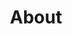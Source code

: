 ---
title: "About"
hero:
  title: "Our Company"
  background_image: "images/bg/home-2.jpg"

content_blocks:
  
  - _bookshop_name: "start"
    preheading: "What we are"
    heading: "We are dynamic team of creative people"
    text: "We provide consulting services in the area of IFRS and management reporting, helping companies to reach their highest level. We optimize business processes, making them easier."
    link:
      url: "/contact.html"
      button_text: "Get Started"
    component_image: "images/about/home-7.jpg"

  - _bookshop_name: "numbers"
    bullets:
      - item: "01."
        heading: "Our Mission"
        text: "llum similique ducimus accusamus laudantium praesentium, impedit quaerat, itaque maxime sunt deleniti voluptas distinctio ."
      - item: "02."
        heading: "Our Vision"
        text: "llum similique ducimus accusamus laudantium praesentium, impedit quaerat, itaque maxime sunt deleniti voluptas distinctio ."
      - item: "03."
        heading: "Our Approach"
        text: "llum similique ducimus accusamus laudantium praesentium, impedit quaerat, itaque maxime sunt deleniti voluptas distinctio ."

  - _bookshop_name: "counter-dark"
    feats:
      - icon: "ti-check"
        value: "1730"
        suffix: " +"
        feat: "Project Done"
      - icon: "ti-flag"
        value: "125 "
        suffix: "M"
        feat: "Users Worldwide"
      - icon: "ti-layers"
        value: "39"
        suffix: ""
        feat: "Available Countries"
      - icon: "ti-medall"
        value: "14"
        suffix: ""
        feat: "Award Winner"

  - _bookshop_name: "team"
    preheading: "Our Team"
    heading: "Expert Team member to get best service"
    members:
      - headshot: "/images/team/team-1.jpg"
        facebook: "https://www.facebook.com/themefisher"
        twitter: "https://twitter.com/themefisher"
        instagram: "https://www.instagram.com/themefisher/"
        linkedin: "https://themefisher.com/"
        name: "Justin Yammer"
        role: "Digital Marketer"
      - headshot: "/images/team/team-2.jpg"
        facebook: "https://www.facebook.com/themefisher"
        twitter: "https://twitter.com/themefisher"
        instagram: "https://www.instagram.com/themefisher/"
        linkedin: "https://themefisher.com/"
        name: "Jason Roy"
        role: "UX Designer"
      - headshot: "/images/team/team-3.jpg"
        facebook: "https://www.facebook.com/themefisher"
        twitter: "https://twitter.com/themefisher"
        instagram: "https://www.instagram.com/themefisher/"
        linkedin: "https://themefisher.com/"
        name: "Henry Oswald"
        role: "Developer"
      - headshot: "/images/team/team-4.jpg"
        facebook: "https://www.facebook.com/themefisher"
        twitter: "https://twitter.com/themefisher"
        instagram: "https://www.instagram.com/themefisher/"
        linkedin: "https://themefisher.com/"
        name: "David Williams"
        role: "Senior Marketer"
      - headshot: "/images/team/team-5.jpg"
        facebook: "https://www.facebook.com/themefisher"
        twitter: "https://twitter.com/themefisher"
        instagram: "https://www.instagram.com/themefisher/"
        linkedin: "https://themefisher.com/"
        name: "Peter Odin"
        role: "App Developer"
      - headshot: "/images/team/team-6.jpg"
        facebook: "https://www.facebook.com/themefisher"
        twitter: "https://twitter.com/themefisher"
        instagram: "https://www.instagram.com/themefisher/"
        linkedin: "https://themefisher.com/"
        name: "David Spencer"
        role: "Project Manager"

  - _bookshop_name: "testimonial"
    preheading: "Testimonial preheading"
    heading: "Testimonial heading"
    quotes:
      - text: "My quote"
        author: "Dean Thompson"
        role: "Big cheese"
      - text: "Her quote"
        author: "Taylor Swift"
        role: "Good Singer"
      - text: "His quote"
        author: "Donny Brasko"
        role: "Actor"
      - text: "Their quote"
        author: "Simon and Garfunkel"
        role: "Good Singers"

---
